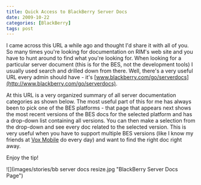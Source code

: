 ```yaml
---
title: Quick Access to BlackBerry Server Docs
date: 2009-10-22
categories: [BlackBerry]
tags: post
---
```


I came across this URL a while ago and thought I'd share it with all of you. So many times you're looking for documentation on RIM's web site and you have to hunt around to find what you're looking for. When looking for a particular server document (this is for the BES, not the development tools) I usually used search and drilled down from there. Well, there's a very useful URL every admin should have - it's [www.blackberry.com/go/serverdocs](http://www.blackberry.com/go/serverdocs).

At this URL is a very organized summary of all server documentation categories as shown below. The most useful part of this for me has always been to pick one of the BES platforms - that page that appears next shows the most recent versions of the BES docs for the selected platform and has a drop-down list containing all versions. You can then make a selection from the drop-down and see every doc related to the selected version. This is very useful when you have to support multiple BES versions (like I know my friends at [Vox Mobile](http://www.voxmobile.com/) do every day) and want to find the right doc right away.

Enjoy the tip!

![](images/stories/bb server docs resize.jpg "BlackBerry Server Docs Page")